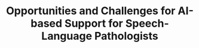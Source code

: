 ---
title: "Opportunities and Challenges for AI-based Support for Speech-Language Pathologists"
year: 2024
month: 6
authors:
  - Hyewon Suh
  - Aayushi Dangol
  - Hedda Meadan
  - Carol A Miller
  - Julie A. Kientz
venue: CHIWORK 2024
pdf: "24_chiwork.pdf"
# slide: 24_chiwork_slide.pdf
category:
  - "Design"
  - "AI for Healthcare"
featured: true
image: "24_chiwork.png" 
---